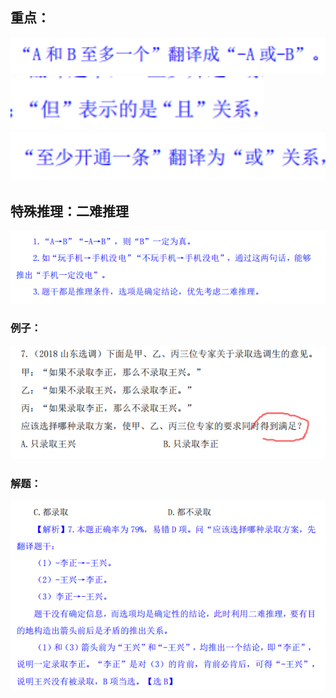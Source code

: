 ## 重点：

<img src=".\img\img_2.png" style="zoom: 200%;" />

<img src=".\img\img_6.jpg" style="zoom: 200%;" />

<img src=".\img\img_7.jpg" style="zoom: 200%;" />



## 特殊推理：二难推理

<img src=".\img\img_3.jpg" style="zoom: 200%;" />

### 例子：

<img src=".\img\img_4.jpg" style="zoom: 200%;" />

### 解题：

<img src=".\img\img_5.jpg" style="zoom: 200%;" />